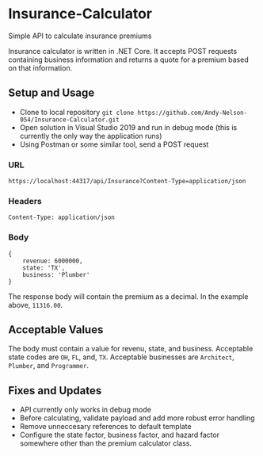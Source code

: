 # Insurance-Calculator
Simple API to calculate insurance premiums

Insurance calculator is written in .NET Core. It accepts POST requests containing business information and returns a quote for a premium based on that information.

## Setup and Usage
- Clone to local repository `git clone https://github.com/Andy-Nelson-054/Insurance-Calculator.git`
- Open solution in Visual Studio 2019 and run in debug mode (this is currently the only way the application runs)
- Using Postman or some similar tool, send a POST request 

### URL
````
https://localhost:44317/api/Insurance?Content-Type=application/json
````
### Headers
````
Content-Type: application/json
````
### Body
````
{
    revenue: 6000000,
    state: 'TX',
    business: 'Plumber'
}
````
The response body will contain the premium as a decimal. In the example above, `11316.00`.

## Acceptable Values
The body must contain a value for revenu, state, and business. Acceptable state codes are `OH`, `FL`, and, `TX`. Acceptable businesses are `Architect`, `Plumber`, and `Programmer`.

## Fixes and Updates
- API currently only works in debug mode
- Before calculating, validate payload and add more robust error handling
- Remove unneccesary references to default template
- Configure the state factor, business factor, and hazard factor somewhere other than the premium calculator class.


    